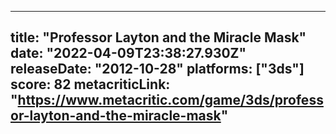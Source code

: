 
---
title: "Professor Layton and the Miracle Mask"
date: "2022-04-09T23:38:27.930Z"
releaseDate: "2012-10-28"
platforms: ["3ds"]
score: 82
metacriticLink: "https://www.metacritic.com/game/3ds/professor-layton-and-the-miracle-mask"
---
